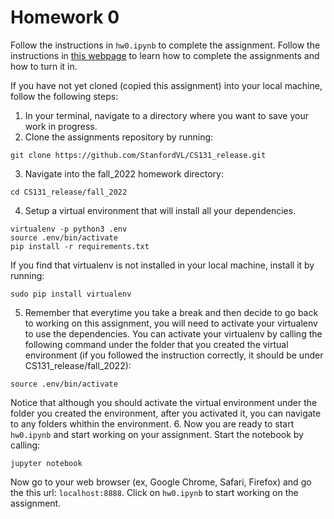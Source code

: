 # Homework 0

Follow the instructions in `hw0.ipynb` to complete the assignment. Follow the instructions in [this webpage](http://vision.stanford.edu/teaching/cs131_fall2223/assignments.html) to learn how to complete the assignments and how to turn it in.


If you have not yet cloned (copied this assignment) into your local machine, follow the following steps:

1. In your terminal, navigate to a directory where you want to save your work in progress.
2. Clone the assignments repository by running:
```
git clone https://github.com/StanfordVL/CS131_release.git
```
3. Navigate into the fall_2022 homework directory:
```
cd CS131_release/fall_2022
```
4. Setup a virtual environment that will install all your dependencies.
```
virtualenv -p python3 .env
source .env/bin/activate
pip install -r requirements.txt
```
If you find that virtualenv is not installed in your local machine, install it by running:
```
sudo pip install virtualenv
```
5. Remember that everytime you take a break and then decide to go back to working on this assignment, you will need to activate your virtualenv to use the dependencies. You can activate your virtualenv by calling the following command under the folder that you created the virtual environment (if you followed the instruction correctly, it should be under CS131_release/fall_2022):
```
source .env/bin/activate
```
Notice that although you should activate the virtual environment under the folder you created the environment, after you activated it, you can navigate to any folders whithin the environment.
6. Now you are ready to start `hw0.ipynb` and start working on your assignment. Start the notebook by calling:
```
jupyter notebook
```
Now go to your web browser (ex, Google Chrome, Safari, Firefox) and go the this url: `localhost:8888`. Click on `hw0.ipynb` to start working on the assignment.
